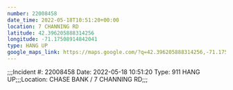 ```yaml
---
number: 22008458
date_time: 2022-05-18T10:51:20+00:00
location: 7 CHANNING RD
latitude: 42.396205888314256
longitude: -71.17508914842041
type: HANG UP
google_maps_link: https://maps.google.com/?q=42.396205888314256,-71.17508914842041
---
```


;;;Incident #: 22008458   Date: 2022-05-18 10:51:20   Type: 911 HANG UP;;;Location: CHASE BANK / 7 CHANNING RD;;;

